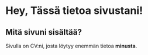 # Hey, Tässä tietoa sivustani!
## Mitä sivuni sisältää?
Sivulla on CV:ni, josta löytyy enemmän tietoa **minusta**.
